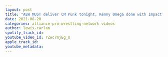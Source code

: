 ```yaml
---
layout: post
title: "AEW MUST deliver CM Punk tonight, Kenny Omega done with Impact?, Ric Flair at NWA 73, Minoru Suzuki"
date: 2021-08-20
categories: alliance-pro-wrestling-network videos
author: lewis-carlan
spotify_track_id: 
youtube_video_id: rZwc7mjEg_U
apple_track_id: 
youtube_metadata: 
---
```

